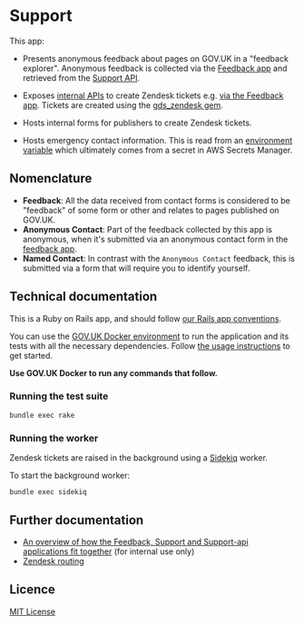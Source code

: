 # Support

This app:

- Presents anonymous feedback about pages on GOV.UK in a "feedback explorer". Anonymous feedback is collected via the [Feedback app](https://github.com/alphagov/feedback) and retrieved from the [Support API](https://github.com/alphagov/support-api).

- Exposes [internal APIs](https://github.com/alphagov/gds-api-adapters/blob/main/lib/gds_api/support.rb) to create Zendesk tickets e.g. [via the Feedback app](https://github.com/alphagov/feedback/blob/7e6893c/app/models/contact_ticket.rb#L35). Tickets are created using the [gds_zendesk gem](https://github.com/alphagov/gds_zendesk).

- Hosts internal forms for publishers to create Zendesk tickets.

- Hosts emergency contact information. This is read from an [environment variable](https://github.com/alphagov/govuk-helm-charts/blob/fb1920b/charts/app-config/values-production.yaml#L2420) which ultimately comes from a secret in AWS Secrets Manager.

## Nomenclature

- **Feedback**: All the data received from contact forms is considered to be "feedback"
of some form or other and relates to pages published on GOV.UK.
- **Anonymous Contact**: Part of the feedback collected by this app is anonymous, when it's
submitted via an anonymous contact form in the [feedback app](https://github.com/alphagov/feedback).
- **Named Contact**: In contrast with the `Anonymous Contact` feedback, this is submitted
via a form that will require you to identify yourself.

## Technical documentation

This is a Ruby on Rails app, and should follow [our Rails app conventions](https://docs.publishing.service.gov.uk/manual/conventions-for-rails-applications.html).

You can use the [GOV.UK Docker environment](https://github.com/alphagov/govuk-docker) to run the application and its tests with all the necessary dependencies. Follow [the usage instructions](https://github.com/alphagov/govuk-docker#usage) to get started.

**Use GOV.UK Docker to run any commands that follow.**

### Running the test suite

```
bundle exec rake
```

### Running the worker

Zendesk tickets are raised in the background using a [Sidekiq](http://sidekiq.org/) worker.

To start the background worker:

```
bundle exec sidekiq
```

## Further documentation

- [An overview of how the Feedback, Support and Support-api applications fit together](https://docs.google.com/presentation/d/1KNJQsH7Stu1hAe8DL-Zs585Q_yXSleGYiH0G6Sw6rOw/edit#slide=id.g59de842929_0_5) (for internal use only)
- [Zendesk routing](./docs/how-tickets-routed-to-zendesk.md)

## Licence

[MIT License](LICENCE)
